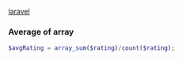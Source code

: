 [laravel](Laravel.md)  

### Average of array
```php
$avgRating = array_sum($rating)/count($rating);
```